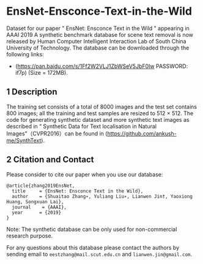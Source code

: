 # EnsNet-Ensconce-Text-in-the-Wild
Dataset  for our paper " EnsNet: Ensconce Text in the Wild " appearing in AAAI 2019
A synthetic benchmark database for scene text removal is now released by Human Computer Intelligent Interaction Lab of South China University of Technology. The database can be downloaded through the following links:
* (https://pan.baidu.com/s/1Ff2W2VLJ1ZbWSeV5JbF0Iw  PASSWORD: if7p) (Size = 172MB).

## 1 Description

The training set consists of a total of 8000 images and the test set contains 800 images; all the training and test samples are resized to 512 × 512. The code for generating synthetic dataset and more synthetic text images as described in “ Synthetic Data for Text localisation in Natural Images"（CVPR2016）can be found in (https://github.com/ankush-me/SynthText).

## 2 Citation and Contact

Please consider to cite our paper when you use our database:
```
@article{zhang2019EnsNet,
  title     = {EnsNet: Ensconce Text in the Wild},
  author    = {Shuaitao Zhang∗, Yuliang Liu∗, Lianwen Jin†, Yaoxiong Huang, Songxuan Lai},
  journal    = {AAAI},
  year      = {2019}
}
```

Note: The synthetic database can be only used for non-commercial research purpose. 

For any questions about this database please contact the authors by sending email to `eestzhang@mail.scut.edu.cn` and `lianwen.jin@gmail.com`.
